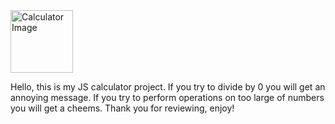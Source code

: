 <div>
  <img src="https://i.imgur.com/qqKSzjs.png" width="100" height="100" alt="Calculator Image">
  <p>Hello, this is my JS calculator project. If you try to divide by 0 you will get an annoying message. If you try to perform operations on too large of numbers you will get a cheems. Thank you for reviewing, enjoy!</p>
</div>
